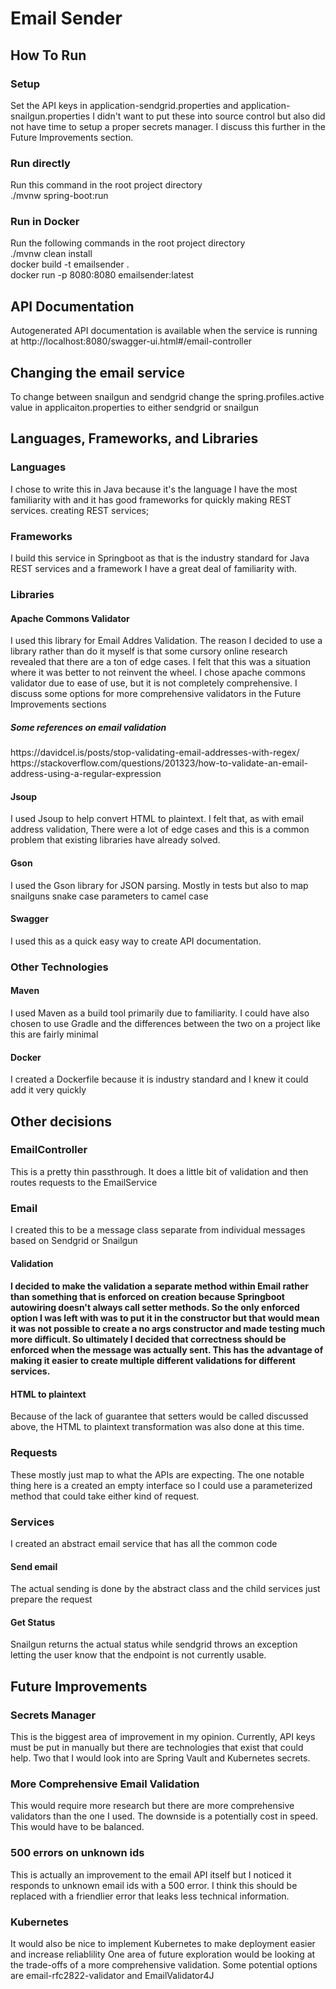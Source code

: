 <h1>Email Sender</h1>
<h2>How To Run</h2>

<h3>Setup</h3>
Set the API keys in application-sendgrid.properties and application-snailgun.properties
I didn't want to put these into source control but also did not have time to setup a proper
secrets manager. I discuss this further in the Future Improvements section.

<h3>Run directly</h3>
Run this command in the root project directory
<br>./mvnw spring-boot:run

<h3>Run in Docker</h3>
Run the following commands in the root project directory
<br>./mvnw clean install
<br>docker build -t emailsender .
<br>docker run -p 8080:8080 emailsender:latest

<h2>API Documentation</h2>
Autogenerated API documentation is available when the service is running at
http://localhost:8080/swagger-ui.html#/email-controller

<h2>Changing the email service</h2>
To change between snailgun and sendgrid change the spring.profiles.active value in 
applicaiton.properties to either sendgrid or snailgun

<h2>Languages, Frameworks, and Libraries</h2>
<h3>Languages</h3>
I chose to write this in Java because it's the language I have the most familiarity 
with and it has good frameworks for quickly making REST services. 
creating REST services;
<h3>Frameworks</h3>
I build this service in Springboot as that is the industry standard for Java REST 
services and a framework I have a great deal of familiarity with.
<h3>Libraries</h3>
<h4>Apache Commons Validator</h4>
I used this library for Email Addres Validation.
The reason I decided to use a library rather than do it myself is that some cursory online research 
revealed that there are a ton of edge cases. I felt that this was a situation where it was better to not 
reinvent the wheel. I chose apache commons validator due to ease of use, but it is not completely comprehensive. 
I discuss some options for more comprehensive validators in the Future Improvements sections
<h5>Some references on email validation</h5>
https://davidcel.is/posts/stop-validating-email-addresses-with-regex/
<br>https://stackoverflow.com/questions/201323/how-to-validate-an-email-address-using-a-regular-expression
<h4>Jsoup</h4>
I used Jsoup to help convert HTML to plaintext. I felt that, as with email address validation, There were a lot of 
edge cases and this is a common problem that existing libraries have already solved. 
<h4>Gson</h4>
I used the Gson library for JSON parsing. Mostly in tests but also to map snailguns snake case
parameters to camel case
<h4>Swagger</h4>
I used this as a quick easy way to create API documentation.
<h3>Other Technologies</h3>
<h4>Maven</h4>
I used Maven as a build tool primarily due to familiarity. I could have also chosen to use Gradle and the differences 
between the two on a project like this are fairly minimal 
<h4>Docker</h4>
I created a Dockerfile because it is industry standard and I knew it could add it very quickly
<h2>Other decisions</h2>
<h3>EmailController</h3>
This is a pretty thin passthrough. It does a little bit of validation and then routes requests to
the EmailService
<h3>Email</h3>
I created this to be a message class separate from individual messages based on Sendgrid or Snailgun
<h4>Validation<h4>
I decided to make the validation a separate method within Email rather than something that is 
enforced on creation because Springboot autowiring doesn't always call setter methods. So the only enforced option I was left with
was to put it in the constructor but that would mean it was not possible to create a no args constructor and made 
testing much more difficult. So ultimately I decided that correctness should be enforced when the message was actually
sent. This has the advantage of making it easier to create multiple different validations for different services.
<h4>HTML to plaintext</h4>
Because of the lack of guarantee that setters would be called discussed above, the HTML to plaintext
transformation was also done at this time.
<h3>Requests</h3>
These mostly just map to what the APIs are expecting. The one notable thing here is a created
an empty interface so I could use a parameterized method that could take either kind of request.
<h3>Services</h3>
I created an abstract email service that has all the common code
<h4>Send email</h4>
The actual sending is done by the abstract class and the child services just prepare the request
<h4>Get Status</h4>
Snailgun returns the actual status while sendgrid throws an exception letting the user know
that the endpoint is not currently usable. 

<h2>Future Improvements</h2>
<h3>Secrets Manager</h3>
This is the biggest area of improvement in my opinion. Currently, API keys must be put in
manually but there are technologies that exist that could help. Two that I would look into
are Spring Vault and Kubernetes secrets.
<h3>More Comprehensive Email Validation</h3>
This would require more research but there are more comprehensive validators than the one
I used. The downside is a potentially cost in speed. This would have to be balanced.
<h3>500 errors on unknown ids</h3>
This is actually an improvement to the email API itself but I noticed it responds to unknown 
email ids with a 500 error. I think this should be replaced with a friendlier error that leaks 
less technical information.
<h3>Kubernetes</h3>
It would also be nice to implement Kubernetes to make deployment easier and increase reliablility
One area of future exploration would be looking at the trade-offs of a more comprehensive validation. Some potential options are email-rfc2822-validator and EmailValidator4J
